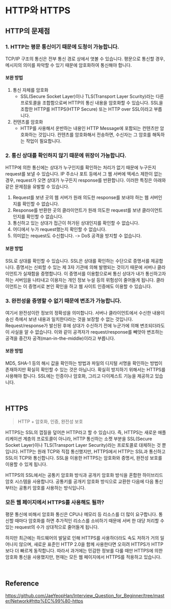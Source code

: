 # HTTP와 HTTPS

## HTTP의 문제점

### 1. HTTP는 평문 통신이기 때문에 도청이 가능합니다.

TCP/IP 구조의 통신은 전부 통신 경로 상에서 엿볼 수 있습니다. 평문으로 통신할 경우, 메시지의 의미를 파악할 수 있기 때문에 암호화하여 통신해야 합니다.

#### 보완 방법

1. 통신 자체를 암호화
    - SSL(Secure Socket Layer)이나 TLS(Transport Layer Scurity)라는 다른 프로토콜을 조합함으로써 HTTP의 통신 내용을 암호화할 수 있습니다. SSL을 조합한 HTTP를 HTTPS(HTTP Secure) 또는 HTTP over SSL이라고 부릅니다.
2. 컨텐츠를 암호화
    - HTTP를 사용해서 운반하는 내용인 HTTP Message에 포함되는 컨텐츠만 암호화하는 것입니다. 컨텐츠를 암호화해서 전송하면, 수신자는 그 암호를 해독하는 작업이 필요합니다.

### 2. 통신 상대를 확인하지 않기 때문에 위장이 가능합니다.

HTTP에 의한 통신에는 상대가 누구인지를 확인하는 처리가 없기 때문에 누구든지 request를 보낼 수 있습니다. IP 주소나 포트 등에서 그 웹 서버에 엑세스 제한이 없는 경우, request가 오면 상대가 누구든지 response를 반환합니다. 이러한 특징은 아래와 같은 문제점을 유발할 수 있습니다.

1. Request를 보낸 곳의 웹 서버가 원래 의도한 response를 보내야 하는 웹 서버인지를 확인할 수 없습니다.
2. Response를 반환한 곳의 클라이언트가 원래 의도한 request를 보낸 클라이언트인지를 확인할 수 없습니다.
3. 통신하고 있는 상대가 접근이 허가된 상대인지를 확인할 수 없습니다.
4. 어디에서 누가 request했는지 확인할 수 없습니다.
5. 의미없는 request도 수신합니다. -> DoS 공격을 방지할 수 없습니다.

#### 보완 방법

SSL로 상대를 확인할 수 있습니다. SSL은 상대를 확인하는 수단으로 증명서를 제공합니다. 증명서는 신뢰할 수 있는 제 3자 기관에 의해 발행되는 것이기 때문에 서버나 클라이언트가 실재함을 증명합니다. 이 증명서를 이용함으로써 통신 상대가 내가 통신하고자 하는 서버임을 나타내고 이용자는 개인 정보 누설 등의 위험성이 줄어들게 됩니다. 클라이언트는 이 증명서로 본인 확인을 하고 웹 사이트 인증에도 이용할 수 있습니다.

### 3. 완전성을 증명할 수 없기 때문에 변조가 가능합니다.

여기서 완전성이란 정보의 정확성을 의미합니다. 서버나 클라이언트에서 수신한 내용이 송신 측에서 보낸 내용과 일치한다라는 것을 보장할 수 없는 것입니다. Request/response가 발신된 후에 상대가 수신하기 전에 누군가에 의해 변조되더라도 이 사실을 알 수 없습니다. 이와 같이 공격자가 request/response를 빼앗아 변조하는 공격을 중간자 공격(man-in-the-middle)이라고 부릅니다.

#### 보완 방법

MD5, SHA-1 등의 해시 값을 확인하는 방법과 파일의 디지털 서명을 확인하는 방법이 존재하지만 확실히 확인할 수 있는 것은 아닙니다. 확실히 방지하기 위해서는 HTTPS를 사용해야 합니다. SSL에는 인증이나 암호화, 그리고 다이제스트 기능을 제공하고 있습니다.

<br>

## HTTPS

> HTTP + 암호화, 인증, 완전성 보호

HTTPS는 SSL의 껍질을 덮어쓴 HTTP라고 할 수 있습니다. 즉, HTTPS는 새로운 애플리케이션 계층의 프로토콜이 아니라, HTTP 통신하는 소켓 부분을 SSL(Secure Socket Layer)이나 TLS(Transport Layer Security)라는 프로토콜로 대체하는 것 뿐입니다. HTTP는 원래 TCP와 직접 통신했지만, HTTPS에서 HTTP는 SSL과 통신하고 SSL이 TCP와 통신합니다. SSL을 이용한 HTTPS는 암호화와 증명서, 완전성 보호를 이용할 수 있게 됩니다.

HTTPS의 SSL에서는 공통키 암호화 방식과 공개키 암호화 방식을 혼합한 하이브리드 암호 시스템을 사용합니다. 공통키를 공개키 암호화 방식으로 교환한 다음에 다음 통신부터는 공통키 암호를 사용하는 방식입니다.

### 모든 웹 페이지에서 HTTPS를 사용해도 될까?

평문 통신에 비해서 암호화 통신은 CPU나 메모리 등 리소스를 더 많이 요구합니다. 통신할 때마다 암호화를 하면 추가적인 리소스를 소비하기 때문에 서버 한 대당 처리할 수 있는 request의 수가 상대적으로 줄어들게 됩니다.

하지만 최근에는 하드웨어의 발달로 인해 HTTPS를 사용하더라도 속도 저하가 거의 일어나지 않으며, 새로운 표준인 HTTP 2.0을 함께 사용한다면 오히려 HTTPS가 HTTP보다 더 빠르게 동작합니다. 따라서 과거에는 민감한 정보를 다룰 때만 HTTPS에 의한 암호화 통신을 사용했지만, 현재는 모든 웹 페이지에서 HTTPS를 적용하고 있습니다.

<br>

## Reference

https://github.com/JaeYeopHan/Interview_Question_for_Beginner/tree/master/Network#http%EC%99%80-https
